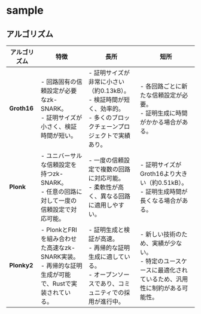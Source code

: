 # sample

## アルゴリズム

| **アルゴリズム** | **特徴** | **長所** | **短所** |
|------------------|----------|----------|----------|
| **Groth16** | - 回路固有の信頼設定が必要なzk-SNARK。<br>- 証明サイズが小さく、検証時間が短い。 | - 証明サイズが非常に小さい（約0.13kB）。<br>- 検証時間が短く、効率的。<br>- 多くのブロックチェーンプロジェクトで実績あり。 | - 各回路ごとに新たな信頼設定が必要。<br>- 証明生成に時間がかかる場合がある。 |
| **Plonk** | - ユニバーサルな信頼設定を持つzk-SNARK。<br>- 任意の回路に対して一度の信頼設定で対応可能。 | - 一度の信頼設定で複数の回路に対応可能。<br>- 柔軟性が高く、異なる回路に適用しやすい。 | - 証明サイズがGroth16より大きい（約0.51kB）。<br>- 証明生成時間が長くなる場合がある。 |
| **Plonky2** | - PlonkとFRIを組み合わせた高速なzk-SNARK実装。<br>- 再帰的な証明生成が可能で、Rustで実装されている。 | - 証明生成と検証が高速。<br>- 再帰的な証明生成に適している。<br>- オープンソースであり、コミュニティでの採用が進行中。 | - 新しい技術のため、実績が少ない。<br>- 特定のユースケースに最適化されているため、汎用性に制約がある可能性。 |
